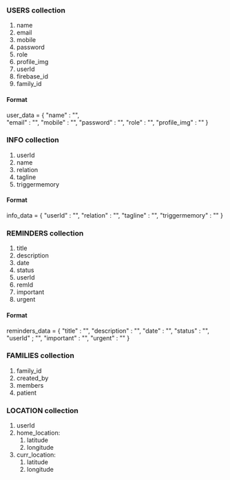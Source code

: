 ### USERS collection
1) name
2) email
3) mobile
4) password
5) role
6) profile_img
7) userId
8) firebase_id
9) family_id

#### Format
user_data  = {
"name" : "",     
"email" : "",
"mobile" : "",
"password" : "",
"role" : "",
"profile_img" : ""
}


### INFO collection
1) userId
2) name
3) relation
4) tagline
5) triggermemory

#### Format
info_data = {
"userId" : "",
"relation" : "",
"tagline" : "",
"triggermemory" : ""
}

### REMINDERS collection
1) title
2) description
3) date
4) status
5) userId
6) remId
7) important
8) urgent

#### Format

reminders_data = {
"title" : "",
"description" : "",
"date" : "",
"status" : "",
"userId" ; "",
"important" : "",
"urgent" : ""
}

### FAMILIES collection
1) family_id
2) created_by
3) members
4) patient

### LOCATION collection
1) userId
2) home_location: 
	1) latitude
	2) longitude
3) curr_location: 
	1) latitude
	2) longitude

